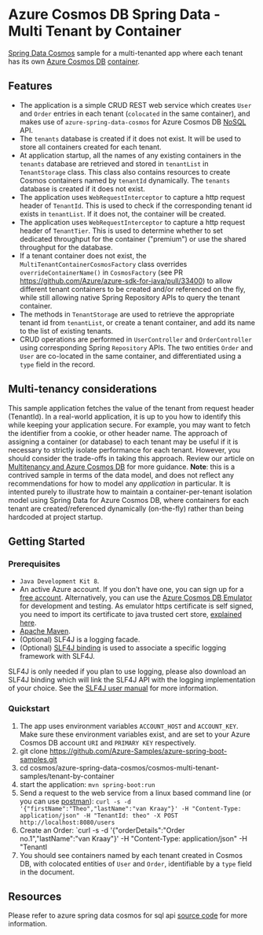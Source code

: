 # Azure Cosmos DB Spring Data - Multi Tenant by Container

[Spring Data Cosmos](https://aka.ms/SpringDataCosmos) sample for a multi-tenanted app where each tenant has its own [Azure Cosmos DB](https://learn.microsoft.com/azure/cosmos-db/introduction) [container](https://learn.microsoft.com/azure/cosmos-db/resource-model#azure-cosmos-db-containers).

## Features

- The application is a simple CRUD REST web service which creates `User` and `Order` entries in each tenant (`colocated` in the same container), and makes use of  `azure-spring-data-cosmos` for Azure Cosmos DB [NoSQL](https://learn.microsoft.com/azure/cosmos-db/nosql/) API.
- The `tenants` database is created if it does not exist. It will be used to store all containers created for each tenant.
- At application startup, all the names of any existing containers in the `tenants` database are retrieved and stored in `tenantList` in `TenantStorage` class. This class also contains resources to create Cosmos containers named by `tenantId` dynamically. The `tenants` database is created if it does not exist.
- The application uses `WebRequestInterceptor` to capture a http request header of `TenantId`. This is used to check if the corresponding tenant id exists in `tenantList`. If it does not, the container will be created.
- The application uses `WebRequestInterceptor` to capture a http request header of `TenantTier`. This is used to determine whether to set dedicated throughput for the container ("premium") or use the shared throughput for the database. 
- If a tenant container does not exist, the `MultiTenantContainerCosmosFactory` class overrides `overrideContainerName()` in `CosmosFactory` (see PR https://github.com/Azure/azure-sdk-for-java/pull/33400) to allow different tenant containers to be created and/or referenced on the fly, while still allowing native Spring Repository APIs to query the tenant container.
- The methods in `TenantStorage` are used to retrieve the appropriate tenant id from `tenantList`, or create a tenant container, and add its name to the list of existing tenants.
- CRUD operations are performed in `UserController` and `OrderController` using corresponding Spring `Repository` APIs. The two entities `Order` and `User` are co-located in the same container, and differentiated using a `type` field in the record.

## Multi-tenancy considerations

This sample application fetches the value of the tenant from request header (TenantId). In a real-world application, it is up to you how to identify this while keeping your application secure. For example, you may want to fetch the identifier from a cookie, or other header name. The approach of assigning a container (or database) to each tenant may be useful if it is necessary to strictly isolate performance for each tenant. However, you should consider the trade-offs in taking this approach. Review our article on [Multitenancy and Azure Cosmos DB](https://learn.microsoft.com/azure/architecture/guide/multitenant/service/cosmos-db) for more guidance. **Note**: this is a contrived sample in terms of the data model, and does not reflect any recommendations for how to model any *application* in particular. It is intented purely to illustrate how to maintain a container-per-tenant isolation model using Spring Data for Azure Cosmos DB, where containers for each tenant are created/referenced dynamically (on-the-fly) rather than being hardcoded at project startup.
 

## Getting Started

### Prerequisites

- `Java Development Kit 8`.
- An active Azure account. If you don't have one, you can sign up for a [free account](https://azure.microsoft.com/free/). Alternatively, you can use the [Azure Cosmos DB Emulator](https://docs.microsoft.com/en-us/azure/cosmos-db/local-emulator) for development and testing. As emulator https certificate is self signed, you need to import its certificate to java trusted cert store, [explained here](https://docs.microsoft.com/en-us/azure/cosmos-db/local-emulator-export-ssl-certificates).
- [Apache Maven](https://maven.apache.org/install.html).
- (Optional) SLF4J is a logging facade.
- (Optional) [SLF4J binding](http://www.slf4j.org/manual.html) is used to associate a specific logging framework with SLF4J.


SLF4J is only needed if you plan to use logging, please also download an SLF4J binding which will link the SLF4J API with the logging implementation of your choice. See the [SLF4J user manual](http://www.slf4j.org/manual.html) for more information.

### Quickstart

1. The app uses environment variables `ACCOUNT_HOST` and `ACCOUNT_KEY`. Make sure these environment variables exist, and are set to your Azure Cosmos DB account `URI` and `PRIMARY KEY` respectively.
1. git clone https://github.com/Azure-Samples/azure-spring-boot-samples.git
1. cd cosmos/azure-spring-data-cosmos/cosmos-multi-tenant-samples/tenant-by-container
1. start the application: `mvn spring-boot:run`
1. Send a request to the web service from a linux based command line (or you can use [postman](https://www.postman.com/downloads/)): `curl -s -d '{"firstName":"Theo","lastName":"van Kraay"}' -H "Content-Type: application/json" -H "TenantId: theo" -X POST http://localhost:8080/users`
1. Create an Order: `curl -s -d '{"orderDetails":"Order no.1","lastName":"van Kraay"}' -H "Content-Type: application/json" -H "TenantI
1. You should see containers named by each tenant created in Cosmos DB, with colocated entities of `User` and `Order`, identifiable by a `type` field in the document.


## Resources

Please refer to azure spring data cosmos for sql api [source code](https://github.com/Azure/azure-sdk-for-java/tree/master/sdk/cosmos) for more information.
